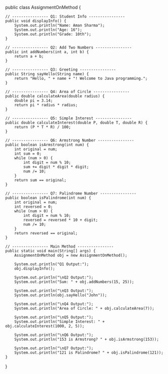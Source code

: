 public class AssignmentOnMethod {

    // ---------------- Q1: Student Info ----------------
    public void displayInfo() {
        System.out.println("Name: Aman Sharma");
        System.out.println("Age: 16");
        System.out.println("Grade: 10th");
    }

    // ---------------- Q2: Add Two Numbers ----------------
    public int addNumbers(int a, int b) {
        return a + b;
    }

    // ---------------- Q3: Greeting ----------------
    public String sayHello(String name) {
        return "Hello, " + name + "! Welcome to Java programming.";
    }

    // ---------------- Q4: Area of Circle ----------------
    public double calculateArea(double radius) {
        double pi = 3.14;
        return pi * radius * radius;
    }

    // ---------------- Q5: Simple Interest ----------------
    public double calculateInterest(double P, double T, double R) {
        return (P * T * R) / 100;
    }

    // ---------------- Q6: Armstrong Number ----------------
    public boolean isArmstrong(int num) {
        int original = num;
        int sum = 0;
        while (num > 0) {
            int digit = num % 10;
            sum += digit * digit * digit;
            num /= 10;
        }
        return sum == original;
    }

    // ---------------- Q7: Palindrome Number ----------------
    public boolean isPalindrome(int num) {
        int original = num;
        int reversed = 0;
        while (num > 0) {
            int digit = num % 10;
            reversed = reversed * 10 + digit;
            num /= 10;
        }
        return reversed == original;
    }

    // ---------------- Main Method ----------------
    public static void main(String[] args) {
        AssignmentOnMethod obj = new AssignmentOnMethod();

        System.out.println("Q1 Output:");
        obj.displayInfo();

        System.out.println("\nQ2 Output:");
        System.out.println("Sum: " + obj.addNumbers(15, 25));

        System.out.println("\nQ3 Output:");
        System.out.println(obj.sayHello("John"));

        System.out.println("\nQ4 Output:");
        System.out.println("Area of Circle: " + obj.calculateArea(7));

        System.out.println("\nQ5 Output:");
        System.out.println("Simple Interest: " + obj.calculateInterest(1000, 2, 5));

        System.out.println("\nQ6 Output:");
        System.out.println("153 is Armstrong? " + obj.isArmstrong(153));

        System.out.println("\nQ7 Output:");
        System.out.println("121 is Palindrome? " + obj.isPalindrome(121));
    }
}
